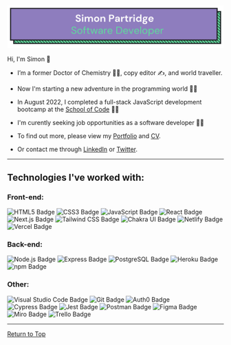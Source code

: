 ![Banner](images/banner.png)

Hi, I'm Simon 👋

- I’m a former Doctor of Chemistry 👨‍🔬, copy editor ✍️, and world traveller.

- Now I'm starting a new adventure in the programming world 👨‍💻

- In August 2022, I completed a full-stack JavaScript development bootcamp at the [School of Code](https://www.schoolofcode.co.uk/) 👨‍🎓

- I'm curently seeking job opportunities as a software developer 👨‍💻

- To find out more, please view my [Portfolio](https://www.simonpartridge.me/) and [CV](https://www.canva.com/design/DAFRAB7MFu0/zTNJ43sZpA0nYMDSN9ZvBg/view?utm_content=DAFRAB7MFu0&utm_campaign=designshare&utm_medium=link2&utm_source=sharebutton).

- Or contact me through [LinkedIn](https://www.linkedin.com/in/simonpartridge86/) or [Twitter](https://twitter.com/simonisworking).

---

## Technologies I've worked with:

<!--Badges from https://badges.pages.dev/-->

### Front-end:

![HTML5 Badge](https://img.shields.io/badge/HTML5-E34F26?logo=html5&logoColor=fff&style=for-the-badge)
![CSS3 Badge](https://img.shields.io/badge/CSS3-1572B6?logo=css3&logoColor=fff&style=for-the-badge)
![JavaScript Badge](https://img.shields.io/badge/JavaScript-F7DF1E?logo=javascript&logoColor=000&style=for-the-badge)
![React Badge](https://img.shields.io/badge/React-61DAFB?logo=react&logoColor=000&style=for-the-badge)
![Next.js Badge](https://img.shields.io/badge/Next.js-000?logo=nextdotjs&logoColor=fff&style=for-the-badge)
![Tailwind CSS Badge](https://img.shields.io/badge/Tailwind%20CSS-06B6D4?logo=tailwindcss&logoColor=fff&style=for-the-badge)
![Chakra UI Badge](https://img.shields.io/badge/Chakra%20UI-319795?logo=chakraui&logoColor=fff&style=for-the-badge)
![Netlify Badge](https://img.shields.io/badge/Netlify-00C7B7?logo=netlify&logoColor=fff&style=for-the-badge)
![Vercel Badge](https://img.shields.io/badge/Vercel-000?logo=vercel&logoColor=fff&style=for-the-badge)

### Back-end:

![Node.js Badge](https://img.shields.io/badge/Node.js-393?logo=nodedotjs&logoColor=fff&style=for-the-badge)
![Express Badge](https://img.shields.io/badge/Express-000?logo=express&logoColor=fff&style=for-the-badge)
![PostgreSQL Badge](https://img.shields.io/badge/PostgreSQL-4169E1?logo=postgresql&logoColor=fff&style=for-the-badge)
![Heroku Badge](https://img.shields.io/badge/Heroku-430098?logo=heroku&logoColor=fff&style=for-the-badge)
![npm Badge](https://img.shields.io/badge/npm-CB3837?logo=npm&logoColor=fff&style=for-the-badge)

### Other:

![Visual Studio Code Badge](https://img.shields.io/badge/VS%20Code-007ACC?logo=visualstudiocode&logoColor=fff&style=for-the-badge)
![Git Badge](https://img.shields.io/badge/Git-F05032?logo=git&logoColor=fff&style=for-the-badge)
![Auth0 Badge](https://img.shields.io/badge/Auth0-EB5424?logo=auth0&logoColor=fff&style=for-the-badge)  
![Cypress Badge](https://img.shields.io/badge/Cypress-17202C?logo=cypress&logoColor=fff&style=for-the-badge)
![Jest Badge](https://img.shields.io/badge/Jest-C21325?logo=jest&logoColor=fff&style=for-the-badge)
![Postman Badge](https://img.shields.io/badge/Postman-FF6C37?logo=postman&logoColor=fff&style=for-the-badge)
![Figma Badge](https://img.shields.io/badge/Figma-F24E1E?logo=figma&logoColor=fff&style=for-the-badge)
![Miro Badge](https://img.shields.io/badge/Miro-050038?logo=miro&logoColor=fff&style=for-the-badge)
![Trello Badge](https://img.shields.io/badge/Trello-0052CC?logo=trello&logoColor=fff&style=for-the-badge)

---

<!--
## My Stats

[![Simon's GitHub stats](https://github-readme-stats.vercel.app/api?username=simonpartridge86&count_private=true&show_icons=true&theme=cobalt&bg_color=1E1E1E)](https://github.com/anuraghazra/github-readme-stats)

[![Top Langs](https://github-readme-stats.vercel.app/api/top-langs/?username=anuraghazra&langs_count=4&theme=cobalt&bg_color=1E1E1E)](https://github.com/anuraghazra/github-readme-stats)

![Codewars Badge](https://www.codewars.com/users/simonpartridge86/badges/large)

--- -->

[Return to Top](#hi-im-simon---thanks-for-stopping-by-🤗)
